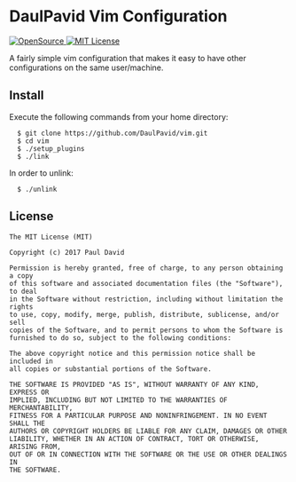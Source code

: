 DaulPavid Vim Configuration
===========================

<div align="left">
  <a href="https://github.com/ellerbrock/open-source-badge/">
    <img alt="OpenSource" src="https://badges.frapsoft.com/os/v1/open-source.svg?v=103" />
  </a>

  <a href="https://opensource.org/licenses/mit-license.php">
    <img alt="MIT License" src="https://img.shields.io/badge/License-MIT-yellow.svg" />
  </a>
</div>

A fairly simple vim configuration that makes it easy to have
other configurations on the same user/machine.

Install
-------

Execute the following commands from your home directory:

```
  $ git clone https://github.com/DaulPavid/vim.git
  $ cd vim
  $ ./setup_plugins
  $ ./link
```

In order to unlink:

```
  $ ./unlink
```

License
-------

```
The MIT License (MIT)

Copyright (c) 2017 Paul David

Permission is hereby granted, free of charge, to any person obtaining a copy
of this software and associated documentation files (the "Software"), to deal
in the Software without restriction, including without limitation the rights
to use, copy, modify, merge, publish, distribute, sublicense, and/or sell
copies of the Software, and to permit persons to whom the Software is
furnished to do so, subject to the following conditions:

The above copyright notice and this permission notice shall be included in
all copies or substantial portions of the Software.

THE SOFTWARE IS PROVIDED "AS IS", WITHOUT WARRANTY OF ANY KIND, EXPRESS OR
IMPLIED, INCLUDING BUT NOT LIMITED TO THE WARRANTIES OF MERCHANTABILITY,
FITNESS FOR A PARTICULAR PURPOSE AND NONINFRINGEMENT. IN NO EVENT SHALL THE
AUTHORS OR COPYRIGHT HOLDERS BE LIABLE FOR ANY CLAIM, DAMAGES OR OTHER
LIABILITY, WHETHER IN AN ACTION OF CONTRACT, TORT OR OTHERWISE, ARISING FROM,
OUT OF OR IN CONNECTION WITH THE SOFTWARE OR THE USE OR OTHER DEALINGS IN
THE SOFTWARE.
```
